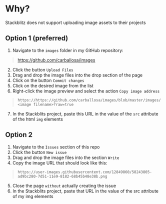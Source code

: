 # Why?
Stackblitz does not support uploading image assets to their projects

## Option 1 (preferred)
1. Navigate to the `images` folder in my GitHub repository:
> https://github.com/carballosa/images
2. Click the button `Upload Files` 
3. Drag and drop the image files into the drop section of the page
4. Click on the button `Commit changes`
5. Click on the desired image from the list
6. Right-click the image preview and select the action `Copy image address` 
>  ```https://https://github.com/carballosa/images/blob/master/images/<image filename>?raw=true```
7. In the Stackblits project, paste this URL in the value of the `src` attribute of the html `img` elements

## Option 2
1. Navigate to the `Issues` section of this repo
2. Click the button `New issue` 
3. Drag and drop the image files into the section `Write`
4. Copy the image URL that should look like this:
>  ```https://user-images.githubusercontent.com/12849860/58243805-ad9bc280-7d51-11e9-8182-68b45b48e38b.png```
5. Close the page `without` actually creating the issue
6. In the Stackblits project, paste that URL in the value of the src attribute of my img elements
